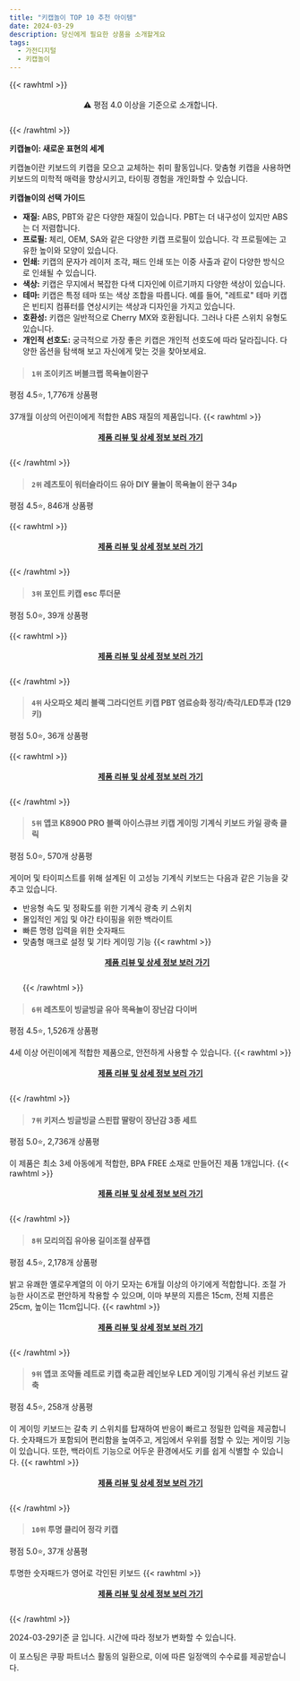 ```yaml
---
title: "키캡놀이 TOP 10 추천 아이템"
date: 2024-03-29
description: 당신에게 필요한 상품을 소개할게요
tags:
  - 가전디지털
  - 키캡놀이
---
```

{{< rawhtml >}}<div class="toc" style="text-align: center; height: 50px; line-height: 2;">  <p>⚠️ 평점 4.0 이상을 기준으로 소개합니다.<br></p></div> {{< /rawhtml >}}

**키캡놀이: 새로운 표현의 세계**

키캡놀이란 키보드의 키캡을 모으고 교체하는 취미 활동입니다. 맞춤형 키캡을 사용하면 키보드의 미학적 매력을 향상시키고, 타이핑 경험을 개인화할 수 있습니다.

**키캡놀이의 선택 가이드**

* **재질:** ABS, PBT와 같은 다양한 재질이 있습니다. PBT는 더 내구성이 있지만 ABS는 더 저렴합니다.
* **프로필:** 체리, OEM, SA와 같은 다양한 키캡 프로필이 있습니다. 각 프로필에는 고유한 높이와 모양이 있습니다.
* **인쇄:** 키캡의 문자가 레이저 조각, 패드 인쇄 또는 이중 사출과 같이 다양한 방식으로 인쇄될 수 있습니다.
* **색상:** 키캡은 무지에서 복잡한 다색 디자인에 이르기까지 다양한 색상이 있습니다.
* **테마:** 키캡은 특정 테마 또는 색상 조합을 따릅니다. 예를 들어, "레트로" 테마 키캡은 빈티지 컴퓨터를 연상시키는 색상과 디자인을 가지고 있습니다.
* **호환성:** 키캡은 일반적으로 Cherry MX와 호환됩니다. 그러나 다른 스위치 유형도 있습니다.
* **개인적 선호도:** 궁극적으로 가장 좋은 키캡은 개인적 선호도에 따라 달라집니다. 다양한 옵션을 탐색해 보고 자신에게 맞는 것을 찾아보세요.


>#### `1위` 조이키즈 버블크랩 목욕놀이완구
평점 4.5⭐, 1,776개 상품평

37개월 이상의 어린이에게 적합한 ABS 재질의 제품입니다.
{{< rawhtml >}}<div class="toc" style="text-align: center; height: 50px; line-height: 2;"><p><b><a href="https://link.coupang.com/re/AFFSDP?lptag=AF5033054&pageKey=1473122134&itemId=2532031799&vendorItemId=88834067238&traceid=V0-153-a041d13f8f750c1a&requestid=20240329121812011049590717&token=31850B%7CGM">제품 리뷰 및 상세 정보 보러 가기</a></b><br></p> </div>{{< /rawhtml >}}

>#### `2위` 레츠토이 워터슬라이드 유아 DIY 물놀이 목욕놀이 완구 34p
평점 4.5⭐, 846개 상품평


{{< rawhtml >}}<div class="toc" style="text-align: center; height: 50px; line-height: 2;"><p><b><a href="https://link.coupang.com/re/AFFSDP?lptag=AF5033054&pageKey=4604570174&itemId=5683442774&vendorItemId=72982317015&traceid=V0-153-c611a8291958e31c&requestid=20240329121812011049590717&token=31850B%7CGM">제품 리뷰 및 상세 정보 보러 가기</a></b><br></p> </div>{{< /rawhtml >}}

>#### `3위` 포인트 키캡 esc 투더문
평점 5.0⭐, 39개 상품평


{{< rawhtml >}}<div class="toc" style="text-align: center; height: 50px; line-height: 2;"><p><b><a href="https://link.coupang.com/re/AFFSDP?lptag=AF5033054&pageKey=6163681686&itemId=11979456251&vendorItemId=79251951119&traceid=V0-153-2ee03a63ea6c9676&requestid=20240329121812011049590717&token=31850B%7CGM">제품 리뷰 및 상세 정보 보러 가기</a></b><br></p> </div>{{< /rawhtml >}}

>#### `4위` 사오파오 체리 블랙 그라디언트 키캡 PBT 염료승화 정각/측각/LED투과 (129키)
평점 5.0⭐, 36개 상품평


{{< rawhtml >}}<div class="toc" style="text-align: center; height: 50px; line-height: 2;"><p><b><a href="https://link.coupang.com/re/AFFSDP?lptag=AF5033054&pageKey=7612563851&itemId=22066960772&vendorItemId=89114101999&traceid=V0-153-bccac567b3fd6b5d&requestid=20240329121812011049590717&token=31850B%7CGM">제품 리뷰 및 상세 정보 보러 가기</a></b><br></p> </div>{{< /rawhtml >}}

>#### `5위` 앱코 K8900 PRO 블랙 아이스큐브 키캡 게이밍 기계식 키보드 카일 광축 클릭
평점 5.0⭐, 570개 상품평

게이머 및 타이피스트를 위해 설계된 이 고성능 기계식 키보드는 다음과 같은 기능을 갖추고 있습니다.

* 반응형 속도 및 정확도를 위한 기계식 광축 키 스위치
* 몰입적인 게임 및 야간 타이핑을 위한 백라이트
* 빠른 명령 입력을 위한 숫자패드
* 맞춤형 매크로 설정 및 기타 게이밍 기능
{{< rawhtml >}}<div class="toc" style="text-align: center; height: 50px; line-height: 2;"><p><b><a href="https://link.coupang.com/re/AFFSDP?lptag=AF5033054&pageKey=7549154376&itemId=19862669068&vendorItemId=4613492054&traceid=V0-153-d4d87f5e5ad91157&requestid=20240329121812011049590717&token=31850B%7CGM">제품 리뷰 및 상세 정보 보러 가기</a></b><br></p> </div>{{< /rawhtml >}}

>#### `6위` 레츠토이 빙글빙글 유아 목욕놀이 장난감 다이버
평점 4.5⭐, 1,526개 상품평

4세 이상 어린이에게 적합한 제품으로, 안전하게 사용할 수 있습니다.
{{< rawhtml >}}<div class="toc" style="text-align: center; height: 50px; line-height: 2;"><p><b><a href="https://link.coupang.com/re/AFFSDP?lptag=AF5033054&pageKey=1274749404&itemId=2280515576&vendorItemId=70277634281&traceid=V0-153-f1b733e08bf50851&requestid=20240329121812011049590717&token=31850B%7CGM">제품 리뷰 및 상세 정보 보러 가기</a></b><br></p> </div>{{< /rawhtml >}}

>#### `7위` 키저스 빙글빙글 스핀팝 딸랑이 장난감 3종 세트
평점 5.0⭐, 2,736개 상품평

이 제품은 최소 3세 아동에게 적합한, BPA FREE 소재로 만들어진 제품 1개입니다.
{{< rawhtml >}}<div class="toc" style="text-align: center; height: 50px; line-height: 2;"><p><b><a href="https://link.coupang.com/re/AFFSDP?lptag=AF5033054&pageKey=6215154058&itemId=12408703762&vendorItemId=79678172257&traceid=V0-153-a96714aaa915e682&requestid=20240329121812011049590717&token=31850B%7CGM">제품 리뷰 및 상세 정보 보러 가기</a></b><br></p> </div>{{< /rawhtml >}}

>#### `8위` 모리의집 유아용 길이조절 샴푸캡
평점 4.5⭐, 2,178개 상품평

밝고 유쾌한 옐로우계열의 이 아기 모자는 6개월 이상의 아기에게 적합합니다. 조절 가능한 사이즈로 편안하게 착용할 수 있으며, 이마 부분의 지름은 15cm, 전체 지름은 25cm, 높이는 11cm입니다.
{{< rawhtml >}}<div class="toc" style="text-align: center; height: 50px; line-height: 2;"><p><b><a href="https://link.coupang.com/re/AFFSDP?lptag=AF5033054&pageKey=6424280597&itemId=13836455490&vendorItemId=84316053824&traceid=V0-153-3b1024a3cc66b7bc&requestid=20240329121812011049590717&token=31850B%7CGM">제품 리뷰 및 상세 정보 보러 가기</a></b><br></p> </div>{{< /rawhtml >}}

>#### `9위` 앱코 조약돌 레트로 키캡 축교환 레인보우 LED 게이밍 기계식 유선 키보드 갈축
평점 4.5⭐, 258개 상품평

이 게이밍 키보드는 갈축 키 스위치를 탑재하여 반응이 빠르고 정밀한 입력을 제공합니다. 숫자패드가 포함되어 편리함을 높여주고, 게임에서 우위를 점할 수 있는 게이밍 기능이 있습니다. 또한, 백라이트 기능으로 어두운 환경에서도 키를 쉽게 식별할 수 있습니다.
{{< rawhtml >}}<div class="toc" style="text-align: center; height: 50px; line-height: 2;"><p><b><a href="https://link.coupang.com/re/AFFSDP?lptag=AF5033054&pageKey=1453028233&itemId=88167311&vendorItemId=3151177945&traceid=V0-153-18a3c169a239832c&requestid=20240329121812011049590717&token=31850B%7CGM">제품 리뷰 및 상세 정보 보러 가기</a></b><br></p> </div>{{< /rawhtml >}}

>#### `10위` 투명 클리어 정각 키캡
평점 5.0⭐, 37개 상품평

투명한 숫자패드가 영어로 각인된 키보드
{{< rawhtml >}}<div class="toc" style="text-align: center; height: 50px; line-height: 2;"><p><b><a href="https://link.coupang.com/re/AFFSDP?lptag=AF5033054&pageKey=7572584132&itemId=19974064575&vendorItemId=87072519698&traceid=V0-153-b0dabd714a1c7b13&requestid=20240329121812011049590717&token=31850B%7CGM">제품 리뷰 및 상세 정보 보러 가기</a></b><br></p> </div>{{< /rawhtml >}}


2024-03-29기준 글 입니다.
시간에 따라 정보가 변화할 수 있습니다.

이 포스팅은 쿠팡 파트너스 활동의 일환으로, 이에 따른 일정액의 수수료를 제공받습니다.